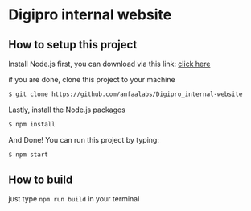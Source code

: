 # Digipro internal website

## How to setup this project

Install Node.js first, you can download via this link: [click here](https://nodejs.org/en)

if you are done, clone this project to your machine

```bash
$ git clone https://github.com/anfaalabs/Digipro_internal-website
```

Lastly, install the Node.js packages

```bash
$ npm install
```

And Done! You can run this project by typing:

```bash
$ npm start
```

## How to build

just type `npm run build` in your terminal
